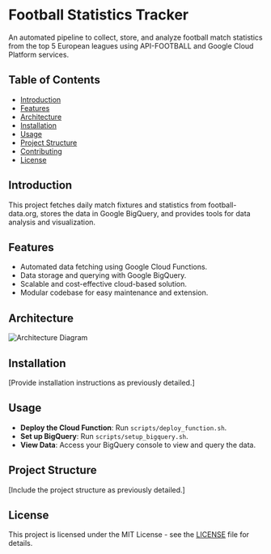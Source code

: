 # Football Statistics Tracker

An automated pipeline to collect, store, and analyze football match statistics from the top 5 European leagues using API-FOOTBALL and Google Cloud Platform services.

## Table of Contents

- [Introduction](#introduction)
- [Features](#features)
- [Architecture](#architecture)
- [Installation](#installation)
- [Usage](#usage)
- [Project Structure](#project-structure)
- [Contributing](#contributing)
- [License](#license)

## Introduction

This project fetches daily match fixtures and statistics from football-data.org, stores the data in Google BigQuery, and provides tools for data analysis and visualization.

## Features

- Automated data fetching using Google Cloud Functions.
- Data storage and querying with Google BigQuery.
- Scalable and cost-effective cloud-based solution.
- Modular codebase for easy maintenance and extension.

## Architecture

![Architecture Diagram](docs/architecture_diagram.png)

## Installation

[Provide installation instructions as previously detailed.]

## Usage

- **Deploy the Cloud Function**: Run `scripts/deploy_function.sh`.
- **Set up BigQuery**: Run `scripts/setup_bigquery.sh`.
- **View Data**: Access your BigQuery console to view and query the data.

## Project Structure

[Include the project structure as previously detailed.]



## License

This project is licensed under the MIT License - see the [LICENSE](LICENSE) file for details.
